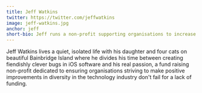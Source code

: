 ```yaml
---
title: Jeff Watkins
twitter: https://twitter.com/jeffwatkins
image: jeff-watkins.jpg
anchor: jeff
short-bio: Jeff runs a non-profit supporting organisations to increase diversity in the technology industry.
---
```


<p>Jeff Watkins lives a quiet, isolated life with his daughter and four cats on beautiful Bainbridge Island where he divides his time between creating fiendishly clever bugs in iOS software and his real passion, a fund raising non-profit dedicated to ensuring organisations striving to make positive improvements in diversity in the technology industry don't fail for a lack of funding.</p>